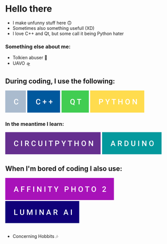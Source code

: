 # Hello there

- I make unfunny stuff here 🙃
- Sometimes also something usefull (XD)
- I love C++ and Qt, but some call it being Python hater

### Something else about me:

- Tolkien abuser 💍
- UAVO 🛸

## During coding, I use the following:

![forthebadge](./_badges/c.svg)
![forthebadge](./_badges/c++.svg)
![forthebadge](./_badges/qt.svg)
![forthebadge](./_badges/python.svg)

### In the meantime I learn:

![forthebadge](./_badges/circuitpython.svg)
![forthebadge](./_badges/arduino.svg)

## When I'm bored of coding I also use:

![Affinity Photo 2](./_badges/affinity-photo-2.svg) 
![Luminar AI](./_badges/luminar-ai.svg)

##
- Concerning Hobbits 🎶
